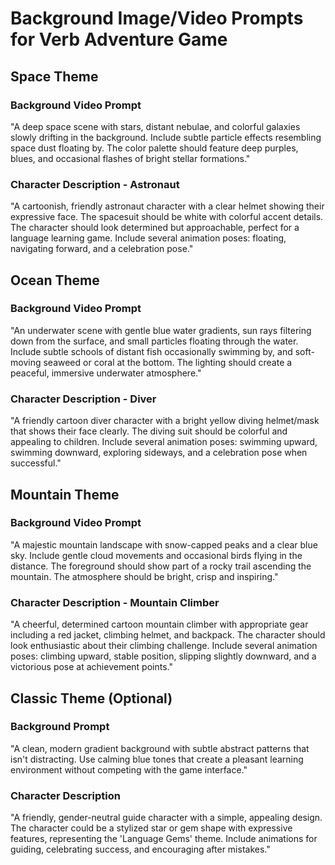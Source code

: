 # Background Image/Video Prompts for Verb Adventure Game

## Space Theme
### Background Video Prompt
"A deep space scene with stars, distant nebulae, and colorful galaxies slowly drifting in the background. Include subtle particle effects resembling space dust floating by. The color palette should feature deep purples, blues, and occasional flashes of bright stellar formations."

### Character Description - Astronaut
"A cartoonish, friendly astronaut character with a clear helmet showing their expressive face. The spacesuit should be white with colorful accent details. The character should look determined but approachable, perfect for a language learning game. Include several animation poses: floating, navigating forward, and a celebration pose."

## Ocean Theme
### Background Video Prompt
"An underwater scene with gentle blue water gradients, sun rays filtering down from the surface, and small particles floating through the water. Include subtle schools of distant fish occasionally swimming by, and soft-moving seaweed or coral at the bottom. The lighting should create a peaceful, immersive underwater atmosphere."

### Character Description - Diver
"A friendly cartoon diver character with a bright yellow diving helmet/mask that shows their face clearly. The diving suit should be colorful and appealing to children. Include several animation poses: swimming upward, swimming downward, exploring sideways, and a celebration pose when successful."

## Mountain Theme
### Background Video Prompt
"A majestic mountain landscape with snow-capped peaks and a clear blue sky. Include gentle cloud movements and occasional birds flying in the distance. The foreground should show part of a rocky trail ascending the mountain. The atmosphere should be bright, crisp and inspiring."

### Character Description - Mountain Climber
"A cheerful, determined cartoon mountain climber with appropriate gear including a red jacket, climbing helmet, and backpack. The character should look enthusiastic about their climbing challenge. Include several animation poses: climbing upward, stable position, slipping slightly downward, and a victorious pose at achievement points."

## Classic Theme (Optional)
### Background Prompt
"A clean, modern gradient background with subtle abstract patterns that isn't distracting. Use calming blue tones that create a pleasant learning environment without competing with the game interface."

### Character Description
"A friendly, gender-neutral guide character with a simple, appealing design. The character could be a stylized star or gem shape with expressive features, representing the 'Language Gems' theme. Include animations for guiding, celebrating success, and encouraging after mistakes." 
